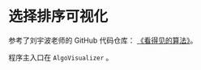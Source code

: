 # 选择排序可视化

参考了刘宇波老师的 GitHub 代码仓库： [《看得见的算法》](https://github.com/liuyubobobo/Play-with-Algorithm-Visualization)。

程序主入口在 `AlgoVisualizer` 。
